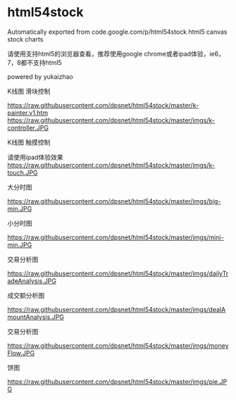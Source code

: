 # html54stock
Automatically exported from code.google.com/p/html54stock
html5 canvas stock charts

 请使用支持html5的浏览器查看，推荐使用google chrome或者ipad体验，ie6，7，8都不支持html5

powered by yukaizhao

K线图 滑块控制

https://raw.githubusercontent.com/dpsnet/html54stock/master/k-painter.v1.htm 
https://raw.githubusercontent.com/dpsnet/html54stock/master/imgs/k-controller.JPG

K线图 触摸控制

请使用ipad体验效果 https://raw.githubusercontent.com/dpsnet/html54stock/master/imgs/k-touch.JPG

大分时图

https://raw.githubusercontent.com/dpsnet/html54stock/master/imgs/big-min.JPG

小分时图

https://raw.githubusercontent.com/dpsnet/html54stock/master/imgs/mini-min.JPG

交易分析图

https://raw.githubusercontent.com/dpsnet/html54stock/master/imgs/dailyTradeAnalysis.JPG

成交额分析图

https://raw.githubusercontent.com/dpsnet/html54stock/master/imgs/dealAmountAnalysis.JPG

交易分析图

https://raw.githubusercontent.com/dpsnet/html54stock/master/imgs/moneyFlow.JPG

饼图

https://raw.githubusercontent.com/dpsnet/html54stock/master/imgs/pie.JPG
